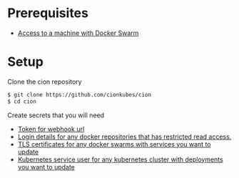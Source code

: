 # Prerequisites
- [Access to a machine with Docker Swarm](https://docs.docker.com/get-started/part4/)

# Setup
Clone the cion repository 
```bash
$ git clone https://github.com/cionkubes/cion
$ cd cion
```

Create secrets that you will need
- [Token for webhook url](secrets.md#token)
- [Login details for any docker repositories that has restricted read access.](secrets.md#dockerhub)
- [TLS certificates for any docker swarms with services you want to update](secrets.md#docker)
- [Kubernetes service user for any kubernetes cluster with deployments you want to update](secrets.md#kubernetes)

